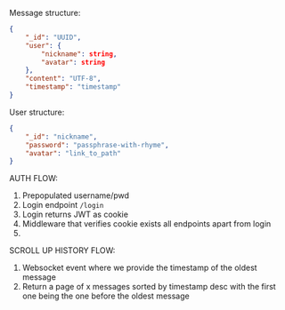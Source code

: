 Message structure:
```json
{
    "_id": "UUID",
    "user": {
        "nickname": string,
        "avatar": string
    },
    "content": "UTF-8",
    "timestamp": "timestamp"
}
```

User structure:
```json
{
    "_id": "nickname",
    "password": "passphrase-with-rhyme",
    "avatar": "link_to_path"
}
```

AUTH FLOW:
1. Prepopulated username/pwd
2. Login endpoint `/login`
3. Login returns JWT as cookie
4. Middleware that verifies cookie exists all endpoints apart from login
5. 

SCROLL UP HISTORY FLOW:
1. Websocket event where we provide the timestamp of the oldest message
2. Return a page of x messages sorted by timestamp desc with the first one being the one before the oldest message

